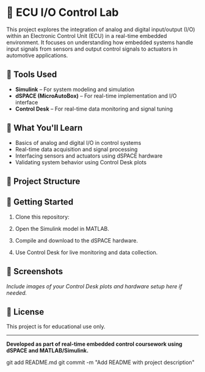 # 🚗 ECU I/O Control Lab

This project explores the integration of analog and digital input/output (I/O) within an Electronic Control Unit (ECU) in a real-time embedded environment. It focuses on understanding how embedded systems handle input signals from sensors and output control signals to actuators in automotive applications.

## 🔧 Tools Used
- **Simulink** – For system modeling and simulation
- **dSPACE (MicroAutoBox)** – For real-time implementation and I/O interface
- **Control Desk** – For real-time data monitoring and signal tuning

## 🧠 What You'll Learn
- Basics of analog and digital I/O in control systems
- Real-time data acquisition and signal processing
- Interfacing sensors and actuators using dSPACE hardware
- Validating system behavior using Control Desk plots

## 📁 Project Structure


## 🚀 Getting Started
1. Clone this repository:

2. Open the Simulink model in MATLAB.
3. Compile and download to the dSPACE hardware.
4. Use Control Desk for live monitoring and data collection.

## 📸 Screenshots
*Include images of your Control Desk plots and hardware setup here if needed.*

## 📜 License
This project is for educational use only.

---

**Developed as part of real-time embedded control coursework using dSPACE and MATLAB/Simulink.**

git add README.md
git commit -m "Add README with project description"
